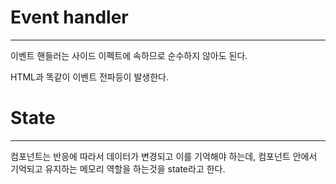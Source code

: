 # Event handler
---
이벤트 핸들러는 사이드 이펙트에 속하므로 순수하지 않아도 된다.

HTML과 똑같이 이벤트 전파등이 발생한다.


# State
---
컴포넌트는 반응에 따라서 데이터가 변경되고 이를 기억해야 하는데, 컴포넌트 안에서 기억되고 유지하는 메모리 역할을 하는것을 state라고 한다.